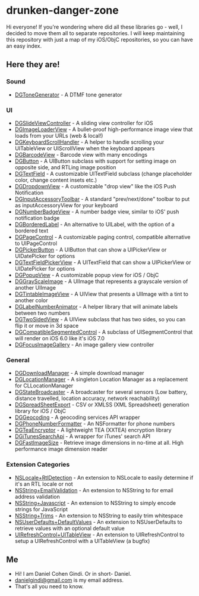 drunken-danger-zone
===================

Hi everyone!
If you're wondering where did all these libraries go - well, I decided to move them all to separate repositories. I will keep maintaining this repository with just a map of my iOS/ObjC repositories, so you can have an easy index.

## Here they are!

### Sound
* [DGToneGenerator](https://github.com/danielgindi/DGToneGenerator) - A DTMF tone generator

### UI
* [DGSlideViewController](https://github.com/danielgindi/DGSlideViewController/) - A sliding view controller for iOS
* [DGImageLoaderView](https://github.com/danielgindi/DGImageLoaderView) - A bullet-proof high-performance image view that loads from your URLs (web & local!)
* [DGKeyboardScrollHandler](https://github.com/danielgindi/DGKeyboardScrollHandler) - A helper to handle scrolling your UITableView or UIScrollView when the keyboard appears
* [DGBarcodeView](https://github.com/danielgindi/DGBarcodeView) - Barcode view with many encodings
* [DGButton](https://github.com/danielgindi/DGButton) - A UIButton subclass with support for setting image on opposite side, and RTLing image position
* [DGTextField](https://github.com/danielgindi/DGTextField) - A customizable UITextField subclass (change placeholder color, change content insets etc.)
* [DGDropdownView](https://github.com/danielgindi/DGDropdownView) - A customizable "drop view" like the iOS Push Notification
* [DGInputAccessoryToolbar](https://github.com/danielgindi/DGInputAccessoryToolbar) - A standard "prev/next/done" toolbar to put as inputAccessoryView for your keyboard
* [DGNumberBadgeView](https://github.com/danielgindi/DGNumberBadgeView) - A number badge view, similar to iOS' push notification badge
* [DGBorderedLabel](https://github.com/danielgindi/DGBorderedLabel) - An alternative to UILabel, with the option of a bordered text
* [DGPageControl](https://github.com/danielgindi/DGPageControl) - A customizable paging control, compatible alternative to UIPageControl
* [DGPickerButton](https://github.com/danielgindi/DGPickerButton) - A UIButton that can show a UIPickerView or UIDatePicker for options
* [DGTextFieldPickerView](https://github.com/danielgindi/DGTextFieldPickerView) - A UITextField that can show a UIPickerView or UIDatePicker for options
* [DGPopupView](https://github.com/danielgindi/DGPopupView) - A customizable popup view for iOS / ObjC
* [DGGrayScaleImage](https://github.com/danielgindi/DGGrayScaleImage) - A UIImage that represents a grayscale version of another UIImage
* [DGTintableImageView](https://github.com/danielgindi/DGTintableImageView) - A UIView that presents a UIImage with a tint to another color
* [DGLabelNumberAnimator](https://github.com/danielgindi/DGLabelNumberAnimator) - A helper library that will animate labels between two numbers
* [DGTwoSidedView](https://github.com/danielgindi/DGTwoSidedView) - A UIView subclass that has two sides, so you can flip it or move in 3d space
* [DGCompatibleSegmentedControl](https://github.com/danielgindi/DGCompatibleSegmentedControl) - A subclass of UISegmentControl that will render on iOS 6.0 like it's iOS 7.0
* [DGFocusImageGallery](https://github.com/danielgindi/DGFocusImageGallery) - An image gallery view controller

### General
* [DGDownloadManager](https://github.com/danielgindi/DGDownloadManager) - A simple download manager
* [DGLocationManager](https://github.com/danielgindi/DGLocationManager) - A singleton Location Manager as a replacement for CLLocationManager
* [DGStateBroadcaster](https://github.com/danielgindi/DGStateBroadcaster) - A broadcaster for several sensors (Low battery, distance travelled, location accuracy, network reachability)
* [DGSpreadSheetExport](https://github.com/danielgindi/DGSpreadSheetExport) - CSV or XMLSS (XML Spreadsheet) generation library for iOS / ObjC
* [DGGeocoding](https://github.com/danielgindi/DGGeocoding) - A geocoding services API wrapper
* [DGPhoneNumberFormatter](https://github.com/danielgindi/DGPhoneNumberFormatter) - An NSFormatter for phone numbers
* [DGTeaEncryptor](https://github.com/danielgindi/DGTeaEncryptor) - A lightweight TEA (XXTEA) encryption library
* [DGiTunesSearchApi](https://github.com/danielgindi/DGiTunesSearchApi) - A wrapper for iTunes' search API
* [DGFastImageSize](https://github.com/danielgindi/DGFastImageSize) - Retrieve image dimensions in no-time at all. High performance image dimension reader

### Extension Categories
* [NSLocale+RtlDetection](https://github.com/danielgindi/NSLocale-RtlDetection) - An extension to NSLocale to easily determine if it's an RTL locale or not
* [NSString+EmailValidation](https://github.com/danielgindi/NSString-EmailValidation) - An extension to NSString to for email address validation
* [NSString+Javascript](https://github.com/danielgindi/NSString-Javascript) - An extension to NSString to simply encode strings for JavaScript
* [NSString+Trims](https://github.com/danielgindi/NSString-Trims) - An extension to NSString to easily trim whitespace
* [NSUserDefaults+DefaultValues](https://github.com/danielgindi/NSUserDefaults-DefaultValues) - An extension to NSUserDefaults to retrieve values with an optional default value
* [UIRefreshControl+UITableView](https://github.com/danielgindi/UIRefreshControl-UITableView) - An extension to UIRefreshControl to setup a UIRefreshControl with a UITableView (a bugfix)

## Me
* Hi! I am Daniel Cohen Gindi. Or in short- Daniel.
* danielgindi@gmail.com is my email address.
* That's all you need to know.
